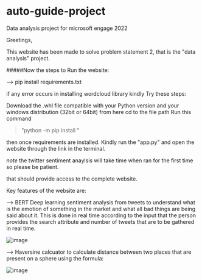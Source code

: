 # auto-guide-project
 Data analysis project for microsoft engage 2022

Greetings, 

This website has been made to solve problem statement 2, that is the "data analysis" project. 


#####Now the steps to Run the website:

-->  pip install requirements.txt

if any error occurs in installing wordcloud library kindly Try these steps:

Download the .whl file compatible with your Python version and your windows distribution (32bit or 64bit) from here
cd to the file path
Run this command  
>  "python -m pip install <filename>"

then once requirements are installed. Kindly run the "app.py" and open the website through the link in the terminal.
 
*note* the twitter sentiment anaylsis will take time when ran for the first time so please be patient.
 
 

that should provide access to the complete website.

Key features of the website are:


--> BERT Deep learning sentiment analysis from tweets to understand what is the emotion of something in the market and what all bad things are being said about it. This is done in real time according to the input that the person provides the search attribute and number of tweets that are to be gathered in real time.

![image](https://user-images.githubusercontent.com/64247290/170885452-cfae2081-8f76-43d8-b423-94b05f1e31b7.png)


--> Haversine calcuator to calculate distance between two places that are present on a sphere using the formula:

![image](https://user-images.githubusercontent.com/64247290/170885246-b0162a49-979e-4da0-8608-08dd91712435.png)


